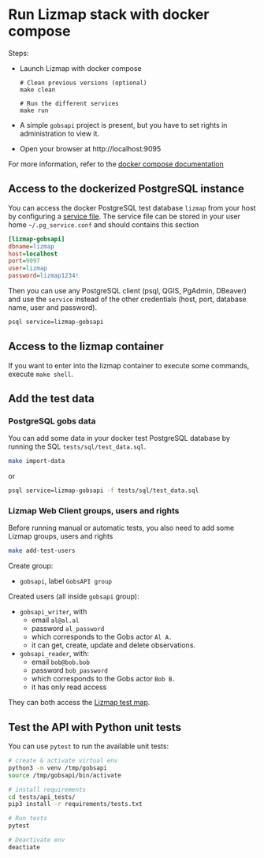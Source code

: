 # Run Lizmap stack with docker compose

Steps:

- Launch Lizmap with docker compose
    ```
    # Clean previous versions (optional)
    make clean

    # Run the different services
    make run
    ```

- A simple `gobsapi` project is present, but you have to set rights in administration to view it.

- Open your browser at http://localhost:9095

For more information, refer to the [docker compose documentation](https://docs.docker.com/compose/)

## Access to the dockerized PostgreSQL instance

You can access the docker PostgreSQL test database `lizmap` from your host by configuring a
[service file](https://docs.qgis.org/latest/en/docs/user_manual/managing_data_source/opening_data.html#postgresql-service-connection-file).
The service file can be stored in your user home `~/.pg_service.conf` and should contains this section

```ini
[lizmap-gobsapi]
dbname=lizmap
host=localhost
port=9097
user=lizmap
password=lizmap1234!
```

Then you can use any PostgreSQL client (psql, QGIS, PgAdmin, DBeaver) and use the `service`
instead of the other credentials (host, port, database name, user and password).

```bash
psql service=lizmap-gobsapi
```

## Access to the lizmap container

If you want to enter into the lizmap container to execute some commands,
execute `make shell`.

## Add the test data

### PostgreSQL gobs data

You can add some data in your docker test PostgreSQL database by running the SQL `tests/sql/test_data.sql`.

```bash
make import-data
```
or
```bash
psql service=lizmap-gobsapi -f tests/sql/test_data.sql
```

### Lizmap Web Client groups, users and rights

Before running manual or automatic tests, you also need to add some Lizmap groups, users and rights

```bash
make add-test-users
```

Create group:
* `gobsapi`, label `GobsAPI group`

Created users (all inside `gobsapi` group):
* `gobsapi_writer`, with
  * email `al@al.al`
  * password `al_password`
  * which corresponds to the Gobs actor `Al A.`
  * it can get, create, update and delete observations.
* `gobsapi_reader`, with:
  * email `bob@bob.bob`
  * password `bob_password`
  * which corresponds to the Gobs actor `Bob B.`
  * it has only read access

They can both access the [Lizmap test map](http://localhost:9095/index.php/view/map/?repository=gobsapi&project=gobsapi).

## Test the API with Python unit tests

You can use `pytest` to run the available unit tests:

```bash
# create & activate virtual env
python3 -m venv /tmp/gobsapi
source /tmp/gobsapi/bin/activate

# install requirements
cd tests/api_tests/
pip3 install -r requirements/tests.txt

# Run tests
pytest

# Deactivate env
deactiate
```
